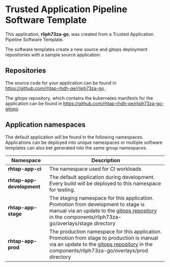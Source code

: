 # Trusted Application Pipeline Software Template

This application, **rliph73za-go**, was created from a Trusted Application Pipeline Software Template.

The software templates create a new source and gitops deployment repositories with a sample source application. 

## Repositories

The source code for your application can be found in [https://github.com/rhtap-rhdh-qe/rliph73za-go ](https://github.com/rhtap-rhdh-qe/rliph73za-go ).
 
The gitops repository, which contains the kubernetes manifests for the application can be found in 
[https://github.com/rhtap-rhdh-qe/rliph73za-go-gitops ](https://github.com/rhtap-rhdh-qe/rliph73za-go-gitops ) 

## Application namespaces 

The default application will be found in the following namespaces. Applications can be deployed into unique namespaces or multiple software templates can also bet generated into the same group namespaces.  

|  Namespace   |  Description   |  
| -------- | -------- |
| **rhtap-app-ci** | The namespace used for CI workloads |
| **rhtap-app-development** | The default application during development. Every build will be deployed to this namespace for testing. |
| **rhtap-app-stage** | The staging namespace for this application. Promotion from development to stage is manual via an update to the [gitops repository](https://github.com/rhtap-rhdh-qe/rliph73za-go-gitops ) in the components/rliph73za-go/overlays/stage directory |
| **rhtap-app-prod** | The production namespace for this application. Promotion from stage to production is manual via an update to the [gitops repository](https://github.com/rhtap-rhdh-qe/rliph73za-go-gitops ) in the components/rliph73za-go/overlays/prod directory |